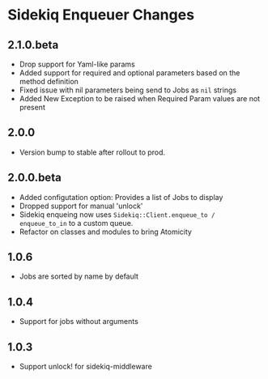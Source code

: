 # Sidekiq Enqueuer Changes
2.1.0.beta
-----------
- Drop support for Yaml-like params
- Added support for required and optional parameters based on the method definition
- Fixed issue with nil parameters being send to Jobs as `nil` strings
- Added New Exception to be raised when Required Param values are not present

2.0.0
-----------

- Version bump to stable after rollout to prod.

2.0.0.beta
-----------

- Added configutation option: Provides a list of Jobs to display
- Dropped support for manual 'unlock'
- Sidekiq enqueing now uses `Sidekiq::Client.enqueue_to / enqueue_to_in` to a custom queue.
- Refactor on classes and modules to bring Atomicity


1.0.6
-----------

- Jobs are sorted by name by default


1.0.4
-----------

- Support for jobs without arguments


1.0.3
-----------

- Support unlock! for sidekiq-middleware
